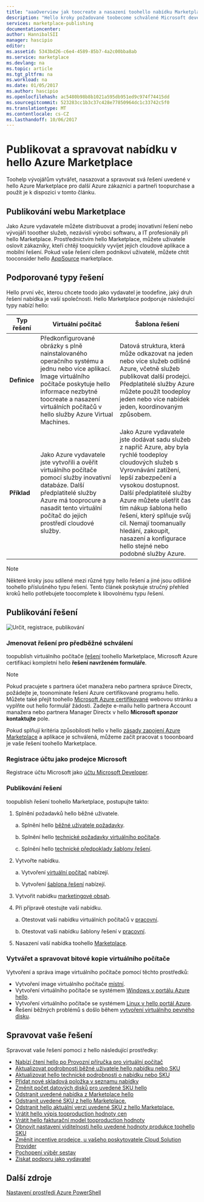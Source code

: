 ```yaml
---
title: "aaaOverview jak toocreate a nasazení toohello nabídku Marketplace | Microsoft Docs"
description: "Hello kroky požadované toobecome schválené Microsoft developer pochopit a vytvářet a nasazovat bitové kopie virtuálního počítače, šablony, data služby nebo služby pro vývojáře v hello Azure Marketplace"
services: marketplace-publishing
documentationcenter: 
author: HannibalSII
manager: hascipio
editor: 
ms.assetid: 5343bd26-c6e4-4589-85b7-4a2c00bba8ab
ms.service: marketplace
ms.devlang: na
ms.topic: article
ms.tgt_pltfrm: na
ms.workload: na
ms.date: 01/05/2017
ms.author: hascipio
ms.openlocfilehash: ac5480b98b8b1021a595db951ed9c974f74415dd
ms.sourcegitcommit: 523283cc1b3c37c428e77850964dc1c33742c5f0
ms.translationtype: MT
ms.contentlocale: cs-CZ
ms.lasthandoff: 10/06/2017
---
```

# <a name="publish-and-manage-an-offer-in-hello-azure-marketplace"></a>Publikovat a spravovat nabídku v hello Azure Marketplace
Toohelp vývojářům vytvářet, nasazovat a spravovat svá řešení uvedené v hello Azure Marketplace pro další Azure zákazníci a partneři toopurchase a použít je k dispozici v tomto článku.

## <a name="marketplace-publishing"></a>Publikování webu Marketplace
Jako Azure vydavatele můžete distribuovat a prodej inovativní řešení nebo vývojáři tooother služeb, nezávislí výrobci softwaru, a IT profesionály při hello Marketplace. Prostřednictvím hello Marketplace, můžete uživatele oslovit zákazníky, kteří chtějí tooquickly vyvíjet jejich cloudové aplikace a mobilní řešení. Pokud vaše řešení cílem podnikoví uživatelé, můžete chtít tooconsider hello [AppSource](http://appsource.microsoft.com) marketplace.


## <a name="supported-types-of-solutions"></a>Podporované typy řešení
Hello první věc, kterou chcete toodo jako vydavatel je toodefine, jaký druh řešení nabídka je vaší společnosti. Hello Marketplace podporuje následující typy nabízí hello:

|Typ řešení|Virtuální počítač|Šablona řešení|
|---|---|---|
|**Definice**|Předkonfigurované obrázky s plně nainstalovaného operačního systému a jednu nebo více aplikací. Image virtuálního počítače poskytuje hello informace nezbytné toocreate a nasazení virtuálních počítačů v hello služby Azure Virtual Machines.|Datová struktura, která může odkazovat na jeden nebo více služeb odlišné Azure, včetně služeb publikovat další prodejci. Předplatitelé služby Azure můžete použít toodeploy jeden nebo více nabídek jeden, koordinovaným způsobem.|
|**Příklad**|Jako Azure vydavatele jste vytvořili a ověřit virtuálního počítače pomocí služby inovativní databáze. Další předplatitelé služby Azure má tooprocure a nasadit tento virtuální počítač do jejich prostředí cloudové služby.|Jako Azure vydavatele jste dodávat sadu služeb z napříč Azure, aby byla rychlé toodeploy cloudových služeb s Vyrovnávání zatížení, lepší zabezpečení a vysokou dostupnost. Další předplatitelé služby Azure můžete ušetřit čas tím nákup šablona hello řešení, který splňuje svůj cíl. Nemají toomanually hledání, zakoupit, nasazení a konfigurace hello stejné nebo podobné služby Azure.|

> [!NOTE]
> Některé kroky jsou sdílené mezi různé typy hello řešení a jiné jsou odlišné toohello příslušného typu řešení. Tento článek poskytuje stručný přehled kroků hello potřebujete toocomplete k libovolnému typu řešení.

## <a name="publish-a-solution"></a>Publikování řešení
![Určit, registrace, publikování](media/marketplace-publishing-getting-started/img01.png)

### <a name="nominate-your-solution-for-pre-approval"></a>Jmenovat řešení pro předběžné schválení
toopublish virtuálního počítače [řešení](https://createopportunity.azurewebsites.net) toohello Marketplace, Microsoft Azure certifikaci kompletní hello **řešení navrženém formuláře**.

>[!NOTE]
> Pokud pracujete s partnera účet manažera nebo partnera správce Directx, požádejte je, toonominate řešení Azure certifikované programu hello. Můžete také přejít toohello [Microsoft Azure certifikované](http://createopportunity.azurewebsites.net) webovou stránku a vyplňte out hello formulář žádosti. Zadejte e-mailu hello partnera Account manažera nebo partnera Manager Directx v hello **Microsoft sponzor kontaktujte** pole.

Pokud splňují kritéria způsobilosti hello v hello [zásady zapojení Azure Marketplace](http://go.microsoft.com/fwlink/?LinkID=526833) a aplikace je schválená, můžeme začít pracovat s tooonboard je vaše řešení toohello Marketplace.

### <a name="register-your-account-as-a-microsoft-seller"></a>Registrace účtu jako prodejce Microsoft
Registrace účtu Microsoft jako [účtu Microsoft Developer](marketplace-publishing-accounts-creation-registration.md).

### <a name="publish-your-solution"></a>Publikování řešení
toopublish řešení toohello Marketplace, postupujte takto:
1. Splnění požadavků hello běžné uživatele.

    a. Splnění hello [běžné uživatele požadavky](marketplace-publishing-pre-requisites.md).

    b. Splnění hello [technické požadavky virtuálního počítače](marketplace-publishing-vm-image-creation-prerequisites.md).

    c. Splnění hello [technické předpoklady šablony řešení](marketplace-publishing-solution-template-creation-prerequisites.md).

2. Vytvořte nabídku.

    a. Vytvoření [virtuální počítač](marketplace-publishing-vm-image-creation.md) nabízejí.

    b. Vytvoření [šablona řešení](marketplace-publishing-solution-template-creation.md) nabízejí.

3. Vytvořit nabídku [marketingové obsah](marketplace-publishing-push-to-staging.md).

4. Při přípravě otestujte vaši nabídku.

    a. Otestovat vaši nabídku virtuálních počítačů v [pracovní](marketplace-publishing-vm-image-test-in-staging.md).

    b. Otestovat vaši nabídku šablony řešení v [pracovní](marketplace-publishing-solution-template-test-in-staging.md).

5. Nasazení vaší nabídka toohello [Marketplace](marketplace-publishing-push-to-production.md).


### <a name="create-and-manage-a-virtual-machine-image"></a>Vytvářet a spravovat bitové kopie virtuálního počítače
Vytvoření a správa image virtuálního počítače pomocí těchto prostředků:
* Vytvoření image virtuálního počítače [místní](marketplace-publishing-vm-image-creation-on-premise.md).
* Vytvoření virtuálního počítače se systémem [Windows v portálu Azure hello](../virtual-machines/virtual-machines-windows-hero-tutorial.md?toc=%2fazure%2fvirtual-machines%2fwindows%2ftoc.json).
* Vytvoření virtuálního počítače se systémem [Linux v hello portál Azure](../virtual-machines/linux/quick-create-portal.md?toc=%2fazure%2fvirtual-machines%2flinux%2ftoc.json).
* Řešení běžných problémů s došlo během [vytvoření virtuálního pevného disku](marketplace-publishing-vm-image-creation-troubleshooting.md).

## <a name="manage-your-solution"></a>Spravovat vaše řešení
Spravovat vaše řešení pomoci z hello následující prostředky:
* [Nabízí čtení hello po Provozní příručka pro virtuální počítač](marketplace-publishing-vm-image-post-publishing.md)
* [Aktualizovat podrobnosti běžné uživatele hello nabídku nebo SKU](marketplace-publishing-vm-image-post-publishing.md#update-the-nontechnical-details-of-an-offer-or-a-sku)
* [Aktualizovat hello technické podrobnosti o nabídku nebo SKU](marketplace-publishing-vm-image-post-publishing.md#update-the-technical-details-of-a-sku)
* [Přidat nové skladová položka v seznamu nabídky](marketplace-publishing-vm-image-post-publishing.md#add-a-new-sku-under-a-listed-offer)
* [Změnit počet datových disků pro uvedené SKU hello](marketplace-publishing-vm-image-post-publishing.md#change-the-data-disk-count-for-a-listed-sku)
* [Odstranit uvedené nabídka z Marketplace hello](marketplace-publishing-vm-image-post-publishing.md)
* [Odstranit uvedené SKU z hello Marketplace.](marketplace-publishing-vm-image-post-publishing.md#delete-a-listed-sku-from-the-marketplace)
* [Odstranit hello aktuální verzi uvedené SKU z hello Marketplace.](marketplace-publishing-vm-image-post-publishing.md#delete-the-current-version-of-a-listed-sku-from-the-marketplace)
* [Vrátit hello výpis tooproduction hodnoty cen](marketplace-publishing-vm-image-post-publishing.md#revert-the-listing-price-to-production-values)
* [Vrátit hello fakturační model tooproduction hodnoty](marketplace-publishing-vm-image-post-publishing.md#revert-the-billing-model-to-production-values)
* [Obnovit nastavení viditelnosti hello uvedené hodnoty produkce toohello SKU](marketplace-publishing-vm-image-post-publishing.md#revert-the-visibility-setting-of-a-listed-sku-to-the-production-value)
* [Změnit incentive prodejce, u vašeho poskytovatele Cloud Solution Provider](marketplace-publishing-csp-incentive.md)
* [Pochopení výběr sestav](marketplace-publishing-report-payout.md)
* [Získat podporu jako vydavatel](marketplace-publishing-get-publisher-support.md)

## <a name="additional-resources"></a>Další zdroje
[Nastavení prostředí Azure PowerShell](marketplace-publishing-powershell-setup.md)
